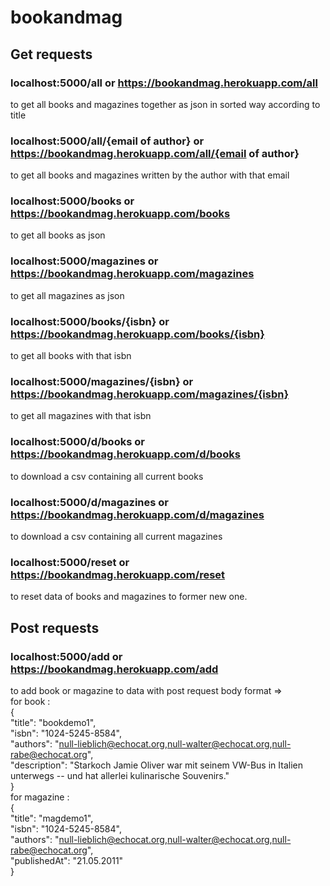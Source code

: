 # bookandmag

## Get requests

### localhost:5000/all or https://bookandmag.herokuapp.com/all
 to get all books and magazines together as json in sorted way according to title
 
### localhost:5000/all/{email of author} or https://bookandmag.herokuapp.com/all/{email of author}
 to get all books and magazines written by the author with that email
  
### localhost:5000/books or https://bookandmag.herokuapp.com/books
 to get all books as json
  
### localhost:5000/magazines or https://bookandmag.herokuapp.com/magazines
 to get all magazines as json

### localhost:5000/books/{isbn} or https://bookandmag.herokuapp.com/books/{isbn}
 to get all books with that isbn
 
### localhost:5000/magazines/{isbn} or https://bookandmag.herokuapp.com/magazines/{isbn}
 to get all magazines with that isbn

### localhost:5000/d/books or https://bookandmag.herokuapp.com/d/books
 to download a csv containing all current books
 
### localhost:5000/d/magazines or https://bookandmag.herokuapp.com/d/magazines
 to download a csv containing all current magazines

### localhost:5000/reset or https://bookandmag.herokuapp.com/reset
 to reset data of books and magazines to former new one.
 
## Post requests
 
### localhost:5000/add or https://bookandmag.herokuapp.com/add
 to add book or magazine to data with post request body format => <br />
 for book : <br />
    {<br />
    "title": "bookdemo1", <br />
    "isbn": "1024-5245-8584",<br />
    "authors": "null-lieblich@echocat.org,null-walter@echocat.org,null-rabe@echocat.org",<br />
    "description": "Starkoch Jamie Oliver war mit seinem VW-Bus in Italien unterwegs -- und hat allerlei kulinarische Souvenirs."<br />
    }<br />
  for magazine :<br />
    {<br />
    "title": "magdemo1",<br />
    "isbn": "1024-5245-8584",<br />
    "authors": "null-lieblich@echocat.org,null-walter@echocat.org,null-rabe@echocat.org",<br />
    "publishedAt": "21.05.2011"<br />
    }<br />
